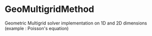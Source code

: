 # GeoMultigridMethod
Geometric Multigrid solver implementation on 1D and 2D dimensions (example : Poisson's equation)
